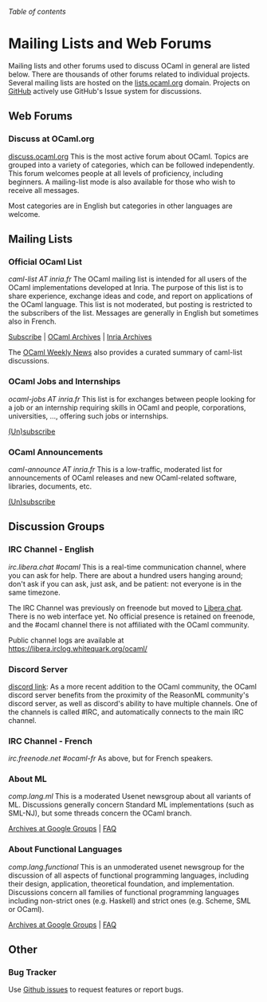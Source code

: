 <!-- ((! set title Mailing Lists and Forums !)) ((! set community !)) -->

*Table of contents*

# Mailing Lists and Web Forums

Mailing lists and other forums used to discuss OCaml in general are
listed below. There are thousands of other forums related to
individual projects. Several mailing lists are hosted on the
[lists.ocaml.org](http://lists.ocaml.org) domain. Projects on
[GitHub](https://github.com/trending?l=ocaml&since=monthly) actively
use GitHub's Issue system for discussions.

## Web Forums

### Discuss at OCaml.org
[discuss.ocaml.org](https://discuss.ocaml.org/)
This is the most active forum about OCaml. Topics are grouped into
a variety of categories, which can be followed independently.
This forum welcomes people at all levels of proficiency, including
beginners.
A mailing-list mode is also available for those who wish to receive
all messages.

Most categories are in English but categories in other languages are
welcome.

## Mailing Lists

### Official OCaml List
*caml-list AT inria.fr*
The OCaml mailing list is intended for all users of the OCaml
implementations developed at Inria. The purpose of this list is to share
experience, exchange ideas and code, and report on applications of the
OCaml language. This list is not moderated, but posting is restricted to
the subscribers of the list. Messages are generally in English but
sometimes also in French.

[Subscribe](https://sympa.inria.fr/sympa/subscribe/caml-list)
|
[OCaml Archives](https://inbox.ocaml.org/caml-list)
|
[Inria Archives](https://sympa.inria.fr/sympa/arc/caml-list)

The [OCaml Weekly News](http://alan.petitepomme.net/cwn/) also provides
a curated summary of caml-list discussions.


### OCaml Jobs and Internships
*ocaml-jobs AT inria.fr*
This list is for exchanges between people looking for a job or an
internship requiring skills in OCaml and people, corporations,
universities, ..., offering such jobs or internships.

[(Un)subscribe](https://sympa.inria.fr/sympa/info/ocaml-jobs)

### OCaml Announcements
*caml-announce AT inria.fr*
This is a low-traffic, moderated list for announcements of OCaml
releases and new OCaml-related software, libraries, documents, etc.

[(Un)subscribe](https://sympa.inria.fr/sympa/subscribe/caml-announce)


## Discussion Groups

### IRC Channel - English
*irc.libera.chat #ocaml*
This is a real-time communication channel, where you can ask for help.
There are about a hundred users hanging around; don't ask if you can
ask, just ask, and be patient: not everyone is in the same timezone.

The IRC Channel was previously on freenode but moved to [Libera chat](https://libera.chat/). There is no web interface yet.
No official presence is retained on freenode, and the #ocaml channel there is not affiliated with the OCaml community.

Public channel logs are available at <https://libera.irclog.whitequark.org/ocaml/>

### Discord Server

[discord link](https://discord.gg/cCYQbqN):
As a more recent addition to the OCaml community, the OCaml discord server benefits from the
proximity of the ReasonML community's discord server, as well as discord's
ability to have multiple channels. One of the channels is called #IRC,
and automatically connects to the main IRC channel.

### IRC Channel - French
*irc.freenode.net #ocaml-fr*
As above, but for French speakers.

### About ML
*comp.lang.ml*
This is a moderated Usenet newsgroup about all variants of ML.
Discussions generally concern Standard ML implementations (such as
SML-NJ), but some threads concern the OCaml branch.

[Archives at Google
Groups](http://groups.google.com/groups?group=comp.lang.ml) |
[FAQ](http://www.faqs.org/faqs/meta-lang-faq/)

### About Functional Languages
*comp.lang.functional*
This is an unmoderated usenet newsgroup for the discussion of all
aspects of functional programming languages, including their design,
application, theoretical foundation, and implementation. Discussions
concern all families of functional programming languages including
non-strict ones (e.g. Haskell) and strict ones (e.g. Scheme, SML or
OCaml).

[Archives at Google
Groups](http://groups.google.com/groups?group=comp.lang.functional) |
[FAQ](http://www.cs.nott.ac.uk/~gmh/faq.html)


## Other

### Bug Tracker

Use [Github issues](https://github.com/ocaml/ocaml/issues) to request
features or report bugs.
